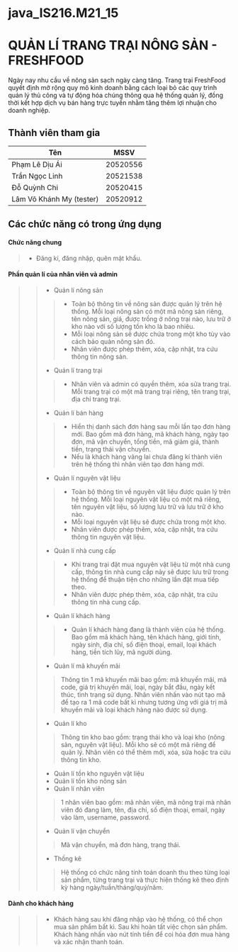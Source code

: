 # java_IS216.M21_15
# QUẢN LÍ TRANG TRẠI NÔNG SẢN - FRESHFOOD
Ngày nay nhu cầu về nông sản sạch ngày càng tăng. Trang trại FreshFood quyết định mở rộng quy mô kinh doanh bằng cách loại bỏ các quy trình quản lý thủ công và tự động hóa chúng thông qua hệ thống quản lý, đồng thời kết hợp dịch vụ bán hàng trực tuyến nhằm tăng thêm lợi nhuận cho doanh nghiệp.
## Thành viên tham gia
| Tên                        | MSSV     |
|----------------------------|----------|
| Phạm Lê Dịu Ái             | 20520556 |
| Trần Ngọc Linh             | 20521538 |
| Đỗ Quỳnh Chi               | 20520415 |
| Lâm Võ Khánh My (tester)   | 20520912 |
## Các chức năng có trong ứng dụng
#### Chức năng chung
> * Đăng kí, đăng nhập, quên mật khẩu.
#### Phần quản lí của nhân viên và admin 
>> * Quản lí nông sản
>>> * Toàn bộ thông tin về nông sản được quản lý trên hệ thống. Mỗi loại nông sản có một mã nông sản riêng, tên nông sản, giá, được trồng ở nông trại nào, lưu trữ ở kho nào với số lượng tồn kho là bao nhiêu.
>>> * Mỗi loại nông sản sẽ được chứa trong một kho tùy vào cách bảo quản nông sản đó.
>>> * Nhân viên được phép thêm, xóa, cập nhật, tra cứu thông tin nông sản.
>> * Quản lí trang trại
>>> * Nhân viên và admin có quyền thêm, xóa sửa trang trại. Mỗi trang trại có một mã trang trại riêng, tên trang trại, địa chỉ trang trại. 
>> * Quản lí bán hàng
>>> * Hiển thị danh sách đơn hàng sau mỗi lần tạo đơn hàng mới. Bao gồm mã đơn hàng, mã khách hàng, ngày tạo đơn, mã vận chuyển, tổng tiền, mã giảm giá, thành tiền, trạng thái vận chuyển.
>>> * Nếu là khách hàng vãng lai chưa đăng kí thành viên trên hệ thống thì nhân viên tạo đơn hàng mới. 
>> * Quản lí nguyên vật liệu
>>> * Toàn bộ thông tin về nguyên vật liệu được quản lý trên hệ thống. Mỗi loại nguyên vật liệu có một mã riêng, tên nguyên vật liệu, số lượng lưu trữ và lưu trữ ở kho nào.
>>> * Mỗi loại nguyên vật liệu sẽ được chứa trong một kho.
>>> * Nhân viên được phép thêm, xóa, cập nhật, tra cứu thông tin nguyên vật liệu. 
>> * Quản lí nhà cung cấp
>>> * Khi trang trại đặt mua nguyên vật liệu từ một nhà cung cấp, thông tin nhà cung cấp này sẽ được lưu trữ trong hệ thống để thuận tiện cho những lần đặt mua tiếp theo.
>>> * Nhân viên được phép thêm, xóa, cập nhật, tra cứu thông tin nhà cung cấp.
>> * Quản lí khách hàng
>>> * Quản lí khách hàng đang là thành viên của hệ thống. Bao gồm mã khách hàng, tên khách hàng, giới tính, ngày sinh, địa chỉ, số điện thoại, email, loại khách hàng, tiền tích lũy, mã người dùng. 
>> * Quản lí mã khuyến mãi
>>> Thông tin 1 mã khuyến mãi bao gồm: mã khuyến mãi, mã code, giá trị khuyến mãi, loại, ngày bắt đầu, ngày kết thúc, tình trạng sử dụng.
>>> Nhân viên nhấn vào nút tạo mã để tạo ra 1 mã code bất kì nhưng tương ứng với giá trị mã khuyến mãi và loại khách hàng nào được sử dụng.
>> * Quản lí kho
>>> Thông tin kho bao gồm: trạng thái kho và loại kho (nông sản, nguyên vật liệu). Mỗi kho sẽ có một mã riêng để quản lý. Nhân viên có thể thêm mới, xóa, sửa hoặc tra cứu thông tin kho.
>> * Quản lí tồn kho nguyên vật liệu
>> * Quản lí tồn kho nông sản
>> * Quản lí nhân viên
>>> 1 nhân viên bao gồm: mã nhân viên, mã nông trại mà nhân viên đó đang làm, tên, địa chỉ, số điện thoại, email, ngày vào làm, username, password.
>> * Quản lí vận chuyển
>>> Mã vận chuyển, mã đơn hàng, trạng thái.
>> * Thống kê
>>> Hệ thống có chức năng tính toán doanh thu theo từng loại sản phẩm, từng trang trại và thực hiện thống kê theo định kỳ hàng ngày/tuần/tháng/quý/năm.
#### Dành cho khách hàng
>> * Khách hàng sau khi đăng nhập vào hệ thống, có thể chọn mua sản phẩm bất kì. Sau khi hoàn tất việc chọn sản phẩm. Khách hàng nhấn vào nút tính tiền để coi hóa đơn mua hàng và xác nhận thanh toán. 
